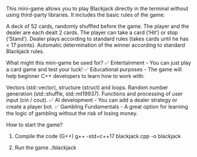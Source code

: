 This mini-game allows you to play Blackjack directly in the terminal without using third-party libraries. It includes the basic rules of the game:

A deck of 52 cards, randomly shuffled before the game.
The player and the dealer are each dealt 2 cards.
The player can take a card (‘Hit’) or stop (‘Stand’).
Dealer plays according to standard rules (takes cards until he has < 17 points).
Automatic determination of the winner according to standard Blackjack rules.

What might this mini-game be used for?
✅ Entertainment - You can just play a card game and test your luck!
✅ Educational purposes - The game will help beginner C++ developers to learn how to work with:

Vectors (std::vector), structure (struct) and loops.
Random number generation (std::shuffle, std::mt19937).
Functions and processing of user input (cin / cout).
✅ AI development - You can add a dealer strategy or create a player bot.
✅ Gambling Fundamentals - A great option for learning the logic of gambling without the risk of losing money.

How to start the game?
1. Compile the code (G++)
g++ -std=c++17 blackjack.cpp -o blackjack

2. Run the game
./blackjack
